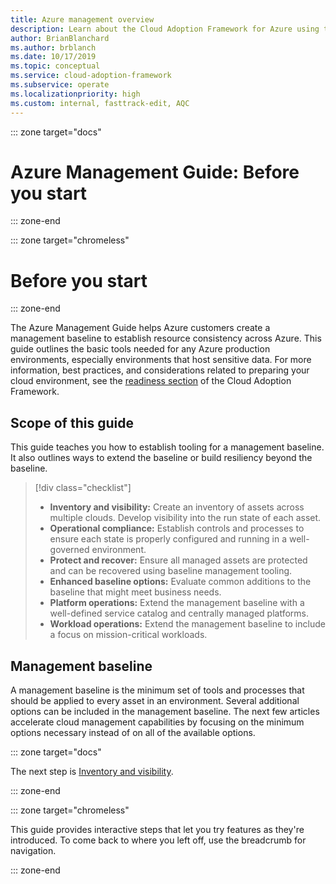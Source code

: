 ```yaml
---
title: Azure management overview
description: Learn about the Cloud Adoption Framework for Azure using this information about the basic tools needed to manage Azure production environments.
author: BrianBlanchard
ms.author: brblanch
ms.date: 10/17/2019
ms.topic: conceptual
ms.service: cloud-adoption-framework
ms.subservice: operate
ms.localizationpriority: high
ms.custom: internal, fasttrack-edit, AQC
---
```


::: zone target="docs"

# Azure Management Guide: Before you start

::: zone-end

::: zone target="chromeless"

# Before you start

::: zone-end

The Azure Management Guide helps Azure customers create a management baseline to establish resource consistency across Azure. This guide outlines the basic tools needed for any Azure production environments, especially environments that host sensitive data. For more information, best practices, and considerations related to preparing your cloud environment, see the [readiness section](../index.md) of the Cloud Adoption Framework.

## Scope of this guide

This guide teaches you how to establish tooling for a management baseline. It also outlines ways to extend the baseline or build resiliency beyond the baseline.

> [!div class="checklist"]
>
> - **Inventory and visibility:** Create an inventory of assets across multiple clouds. Develop visibility into the run state of each asset.
> - **Operational compliance:** Establish controls and processes to ensure each state is properly configured and running in a well-governed environment.
> - **Protect and recover:** Ensure all managed assets are protected and can be recovered using baseline management tooling.
> - **Enhanced baseline options:** Evaluate common additions to the baseline that might meet business needs.
> - **Platform operations:** Extend the management baseline with a well-defined service catalog and centrally managed platforms.
> - **Workload operations:** Extend the management baseline to include a focus on mission-critical workloads.

## Management baseline

A management baseline is the minimum set of tools and processes that should be applied to every asset in an environment. Several additional options can be included in the management baseline. The next few articles accelerate cloud management capabilities by focusing on the minimum options necessary instead of on all of the available options.

::: zone target="docs"

The next step is [Inventory and visibility](./inventory.md).

::: zone-end

::: zone target="chromeless"

This guide provides interactive steps that let you try features as they're introduced. To come back to where you left off, use the breadcrumb for navigation.

::: zone-end
